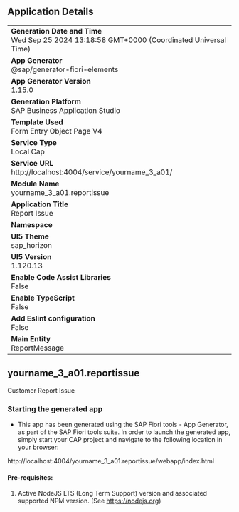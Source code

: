 ## Application Details
|               |
| ------------- |
|**Generation Date and Time**<br>Wed Sep 25 2024 13:18:58 GMT+0000 (Coordinated Universal Time)|
|**App Generator**<br>@sap/generator-fiori-elements|
|**App Generator Version**<br>1.15.0|
|**Generation Platform**<br>SAP Business Application Studio|
|**Template Used**<br>Form Entry Object Page V4|
|**Service Type**<br>Local Cap|
|**Service URL**<br>http://localhost:4004/service/yourname_3_a01/|
|**Module Name**<br>yourname_3_a01.reportissue|
|**Application Title**<br>Report Issue|
|**Namespace**<br>|
|**UI5 Theme**<br>sap_horizon|
|**UI5 Version**<br>1.120.13|
|**Enable Code Assist Libraries**<br>False|
|**Enable TypeScript**<br>False|
|**Add Eslint configuration**<br>False|
|**Main Entity**<br>ReportMessage|

## yourname_3_a01.reportissue

Customer Report Issue

### Starting the generated app

-   This app has been generated using the SAP Fiori tools - App Generator, as part of the SAP Fiori tools suite.  In order to launch the generated app, simply start your CAP project and navigate to the following location in your browser:

http://localhost:4004/yourname_3_a01.reportissue/webapp/index.html

#### Pre-requisites:

1. Active NodeJS LTS (Long Term Support) version and associated supported NPM version.  (See https://nodejs.org)


